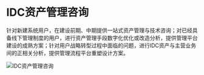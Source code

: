 # IDC资产管理咨询
针对新建系统用户，在建设前期、中期提供一站式资产管理与技术咨询；对已经具备线下管理制度的用户，进行资产管理手段数字化优化或改造分析，提供管理平台建设的成熟方案；针对用户战略转型过程中面临的问题，进行IDC资产与主营业务间的正相关分析，提供管理流程平台重塑设计方案。

![IDC资产管理咨询]()
